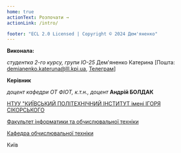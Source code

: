 ```yaml
---
home: true
actionText: Розпочати →
actionLink: /intro/

footer: "ECL 2.0 Licensed | Copyright © 2024 Дем'яненко"
---
```



**Виконала:** 

*студентка 2-го курсу, групи ІО-25*<span padding-right:5em></span> Дем'яненко Катерина [Пошта: demianenko.kateruna@lll.kpi.ua, <a href="https://t.me/ktryna_d">Телеграм</a>]



**Керівник**

*доцент кафедри ОТ ФІОТ, к.т.н., доцент*<span padding-right:5em></span> **Андрій БОЛДАК** 

[НТУУ "КИЇВСЬКИЙ ПОЛІТЕХНІЧНИЙ ІНСТИТУТ імені ІГОРЯ СІКОРСЬКОГО](https://kpi.ua/)

[Факультет інформатики та обчислювальної техніки](https://fiot.kpi.ua/)

[Кафедра обчислювальної техніки](https://comsys.kpi.ua/)

Київ
